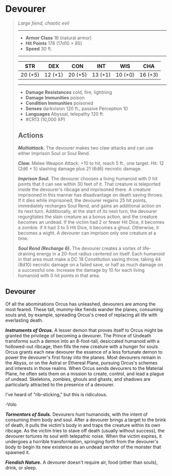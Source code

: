 # Devourer
>*Large fiend, chaotic evil*
>___
>- **Armor Class** 16 (natural armor)
>- **Hit Points** 178 (17d10 + 85)
>- **Speed** 30 ft.
>___
>|STR|DEX|CON|INT|WIS|CHA|
>|:---:|:---:|:---:|:---:|:---:|:---:|
>|20 (+5)|12 (+1)|20 (+5)|13 (+1)|10 (+0)|16 (+3)|
>___
>- **Damage Resistances** cold, fire, lightning
>- **Damage Immunities** poison
>- **Condition Immunities** poisoned
>- **Senses** darkvision 120 ft., passive Perception 10
>- **Languages** Abyssal, telepathy 120 ft.
>- #CR13 (10,000 XP)
>## Actions
>***Multiattack.*** The devourer makes two claw attacks and can use either Imprison Soul or Soul Rend.  
>
>***Claw.*** Melee Weapon Attack: +10 to hit, reach 5 ft., one target. Hit: 12 (2d6 + 5) slashing damage plus 21 (6d6) necrotic damage.  
>
>***Imprison Soul.*** The devourer chooses a living humanoid with 0 hit points that it can see within 30 feet of it. That creature is teleported inside the devourer's ribcage and imprisoned there. A creature imprisoned in this manner has disadvantage on death saving throws. If it dies while imprisoned, the devourer regains 25 hit points, immediately recharges Soul Rend, and gains an additional action on its next turn. Additionally, at the start of its next turn, the devourer regurgitates the slain creature as a bonus action, and the creature becomes an undead. If the victim had 2 or fewer Hit Dice, it becomes a zombie. if it had 3 to 5 Hit Dice, it becomes a ghoul. Otherwise, it becomes a wight. A devourer can imprison only one creature at a time.  
>
>***Soul Rend (Recharge 6).*** The devourer creates a vortex of life-draining energy in a 20-foot radius centered on itself. Each humanoid in that area must make a DC 18 Constitution saving throw, taking 44 (8d10) necrotic damage on a failed save, or half as much damage on a successful one. Increase the damage by 10 for each living humanoid with 0 hit points in that area.

## Devourer

Of all the abominations Orcus has unleashed, devourers are among the most feared. These tall, mummy-like fiends wander the planes, consuming souls and, by example, spreading Orcus's creed of replacing all life with everlasting death.

***Instruments of Orcus.***  A lesser demon that proves itself to Orcus might be granted the privilege of becoming a devourer. The Prince of Undeath transforms such a demon into an 8-foot-tall, desiccated humanoid with a hollowed-out ribcage, then fills the new creature with a hunger for souls. Orcus grants each new devourer the essence of a less fortunate demon to power the devourer's first foray into the planes. Most devourers remain in the Abyss, or on the Astral or Ethereal Plane, pursuing Orcus's schemes and interests in those realms. When Orcus sends devourers to the Material Plane, he often sets them on a mission to create, control, and lead a plague of undead. Skeletons, zombies, ghouls and ghasts, and shadows are particularly attracted to the presence of a devourer.

I've heard of "rib-sticking," but this is ridiculous.

-Volo

***Tormentors of Souls.***  Devourers hunt humanoids, with the intent of consuming them body and soul. After a devourer brings a target to the brink of death, it pulls the victim's body in and traps the creature within its own ribcage. As the victim tries to stave off death (usually without success), the devourer tortures its soul with telepathic noise. When the victim expires, it undergoes a horrible transformation, springing forth from the devourer's body to begin its new existence as an undead servitor of the monster that spawned it.

***Fiendish Nature.***  A devourer doesn't require air, food (other than souls), drink, or sleep.